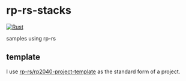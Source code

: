 # rp-rs-stacks

[![Rust](https://github.com/H1rono/rp-rs-stacks/actions/workflows/rust.yml/badge.svg)](https://github.com/H1rono/rp-rs-stacks/actions/workflows/rust.yml)

samples using rp-rs

## template

I use [rp-rs/rp2040-project-template](https://github.com/rp-rs/rp2040-project-template) as the
standard form of a project.
